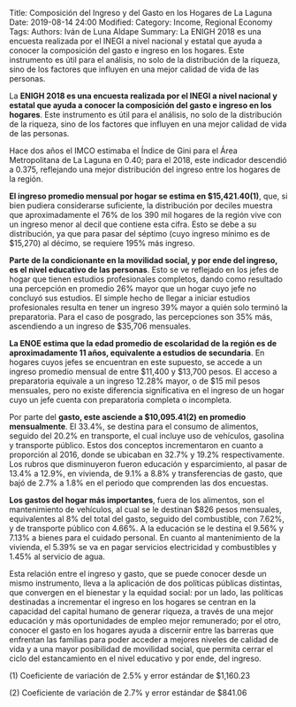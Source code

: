 Title: Composición del Ingreso y del Gasto en los Hogares de La Laguna 
Date: 2019-08-14 24:00
Modified: 
Category: Income, Regional Economy
Tags: 
Authors: Iván de Luna Aldape
Summary: La ENIGH 2018 es una encuesta realizada por el INEGI a nivel nacional y estatal que ayuda a conocer la composición del gasto e ingreso en los hogares. Este instrumento es útil para el análisis, no solo de la distribución de la riqueza, sino de los factores que influyen en una mejor calidad de vida de las personas.

La **ENIGH 2018 es una encuesta realizada por el INEGI a nivel nacional y estatal que ayuda a conocer la composición del gasto e ingreso en los hogares**. Este instrumento es útil para el análisis, no solo de la distribución de la riqueza, sino de los factores que influyen en una mejor calidad de vida de las personas.

Hace dos años el IMCO estimaba el Índice de Gini para el Área Metropolitana de La Laguna en 0.40; para el 2018, este indicador descendió a 0.375, reflejando una mejor distribución del ingreso entre los hogares de la región.

**El ingreso promedio mensual por hogar se estima en $15,421.40(1)**, que, si bien pudiera considerarse suficiente, la distribución por deciles muestra que aproximadamente el 76% de los 390 mil hogares de la región vive con un ingreso menor al decil que contiene esta cifra. Esto se debe a su distribución, ya que para pasar del séptimo (cuyo ingreso mínimo es de $15,270) al décimo, se requiere 195% más ingreso.

**Parte de la condicionante en la movilidad social, y por ende del ingreso, es el nivel educativo de las personas**. Esto se ve reflejado en los jefes de hogar que tienen estudios profesionales completos, dando como resultado una percepción en promedio 26% mayor que un hogar cuyo jefe no concluyó sus estudios. El simple hecho de llegar a iniciar estudios profesionales resulta en tener un ingreso 39% mayor a quién solo terminó la preparatoria. Para el caso de posgrado, las percepciones son 35% más, ascendiendo a un ingreso de $35,706 mensuales.

**La ENOE estima que la edad promedio de escolaridad de la región es de aproximadamente 11 años, equivalente a estudios de secundaria**. En hogares cuyos jefes se encuentran en este supuesto, se accede a un ingreso promedio mensual de entre $11,400 y $13,700 pesos. El acceso a preparatoria equivale a un ingreso 12.28% mayor, o de $15 mil pesos mensuales, pero no existe diferencia significativa en el ingreso de un hogar cuyo un jefe cuenta con preparatoria completa o incompleta.

Por parte del **gasto, este asciende a $10,095.41(2) en promedio mensualmente**. El 33.4%, se destina para el consumo de alimentos, seguido del 20.2% en transporte, el cual incluye uso de vehículos, gasolina y transporte público. Estos dos conceptos incrementaron en cuanto a proporción al 2016, donde se ubicaban en 32.7% y 19.2% respectivamente. Los rubros que disminuyeron fueron educación y esparcimiento, al pasar de 13.4% a 12.9%, en vivienda, de 9.1% a 8.8% y transferencias de gasto, que bajó de 2.7% a 1.8% en el periodo que comprenden las dos encuestas.

**Los gastos del hogar más importantes**, fuera de los alimentos, son el mantenimiento de vehículos, al cual se le destinan $826 pesos mensuales, equivalentes al 8% del total del gasto, seguido del combustible, con 7.62%, y de transporte público con 4.66%. A la educación se le destina el 9.56% y 7.13% a bienes para el cuidado personal. En cuanto al mantenimiento de la vivienda, el 5.39% se va en pagar servicios electricidad y combustibles y 1.45% al servicio de agua.

Esta relación entre el ingreso y gasto, que se puede conocer desde un mismo instrumento, lleva a la aplicación de dos políticas públicas distintas, que convergen en el bienestar y la equidad social: por un lado, las políticas destinadas a incrementar el ingreso en los hogares se centran en la capacidad del capital humano de generar riqueza, a través de una mejor educación y más oportunidades de empleo mejor remunerado; por el otro, conocer el gasto en los hogares ayuda a discernir entre las barreras que enfrentan las familias para poder acceder a mejores niveles de calidad de vida y a una mayor posibilidad de movilidad social, que permita cerrar el ciclo del estancamiento en el nivel educativo y por ende, del ingreso.

(1) Coeficiente de variación de 2.5% y error estándar de $1,160.23

(2) Coeficiente de variación de 2.7% y error estándar de $841.06